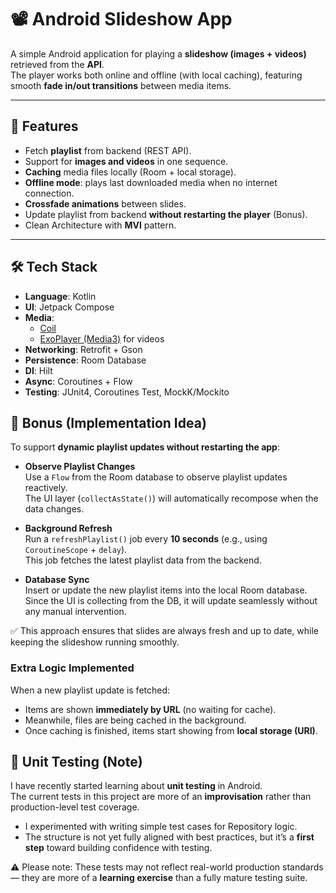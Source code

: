 # 📽️ Android Slideshow App

A simple Android application for playing a **slideshow (images + videos)** retrieved from the **API**.  
The player works both online and offline (with local caching), featuring smooth **fade in/out transitions** between media items.

---

## 🚀 Features

- Fetch **playlist** from backend (REST API).
- Support for **images and videos** in one sequence.
- **Caching** media files locally (Room + local storage).
- **Offline mode**: plays last downloaded media when no internet connection.
- **Crossfade animations** between slides.
- Update playlist from backend **without restarting the player** (Bonus).
- Clean Architecture with **MVI** pattern.

---

## 🛠️ Tech Stack

- **Language**: Kotlin
- **UI**: Jetpack Compose
- **Media**:
  - [Coil](https://coil-kt.github.io/coil/compose/)
  - [ExoPlayer (Media3)](https://developer.android.com/guide/topics/media/exoplayer) for videos
- **Networking**: Retrofit + Gson
- **Persistence**: Room Database
- **DI**: Hilt
- **Async**: Coroutines + Flow
- **Testing**: JUnit4, Coroutines Test, MockK/Mockito

## 🧩 Bonus (Implementation Idea)

To support **dynamic playlist updates without restarting the app**:

- **Observe Playlist Changes**  
  Use a `Flow` from the Room database to observe playlist updates reactively.  
  The UI layer (`collectAsState()`) will automatically recompose when the data changes.

- **Background Refresh**  
  Run a `refreshPlaylist()` job every **10 seconds** (e.g., using `CoroutineScope` + `delay`).  
  This job fetches the latest playlist data from the backend.

- **Database Sync**  
  Insert or update the new playlist items into the local Room database.  
  Since the UI is collecting from the DB, it will update seamlessly without any manual intervention.

✅ This approach ensures that slides are always fresh and up to date, while keeping the slideshow running smoothly.

### Extra Logic Implemented
When a new playlist update is fetched:
- Items are shown **immediately by URL** (no waiting for cache).  
- Meanwhile, files are being cached in the background.  
- Once caching is finished, items start showing from **local storage (URI)**.  

## 🧪 Unit Testing (Note)

I have recently started learning about **unit testing** in Android.  
The current tests in this project are more of an **improvisation** rather than production-level test coverage.  

- I experimented with writing simple test cases for Repository logic.  
- The structure is not yet fully aligned with best practices, but it’s a **first step** toward building confidence with testing.  

⚠️ Please note: These tests may not reflect real-world production standards — they are more of a **learning exercise** than a fully mature testing suite.
